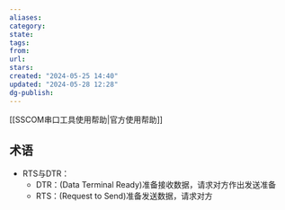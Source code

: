 ```yaml
---
aliases: 
category: 
state: 
tags: 
from: 
url: 
stars: 
created: "2024-05-25 14:40"
updated: "2024-05-28 12:28"
dg-publish: 
---
```

[[SSCOM串口工具使用帮助|官方使用帮助]]
## 术语
- RTS与DTR：
	- DTR：(Data Terminal Ready)准备接收数据，请求对方作出发送准备
	- RTS：(Request to Send)准备发送数据，请求对方
